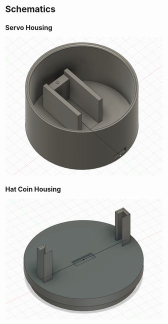 # Schematics

## Servo Housing
![servo-housing](servo_housing.png)

## Hat Coin Housing
![coin-housing](hat_coin_housing.png)